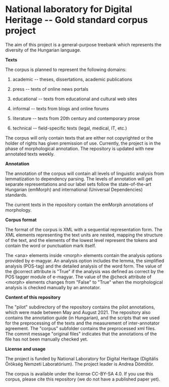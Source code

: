 # National laboratory for Digital Heritage -- Gold standard corpus project

The aim of this project is a general-purpose treebank which represents the diversity of the Hungarian language.

**Texts**

The corpus is planned to represent the following domains:

1. academic -- theses, dissertations, academic publications

2. press -- texts of online news portals

3. educational -- texts from educational and cultural web sites

4. informal -- texts from blogs and online forums
   
5. literature -- texts from 20th century and contemporary prose

6. technical -- field-specific texts (legal, medical, IT, etc.)

The corpus will only contain texts that are either not copyrighted or the holder of rights has given premission of use. Currently, the project is in the phase of morphological annotation. The repository is updated with new annotated texts weekly.


**Annotation**

The annotation of the corpus will contain all levels of linguistic analysis from lemmatization to dependency parsing. The levels of annotation will get separate representations and our label sets follow the state-of-the-art Hungarian (emMorph) and international (Universal Dependencies) standards.

The current texts in the repository contain the emMorph annotations of morphology.

  
**Corpus format**

The format of the corpus is XML with a sequential representation form. The XML elements representing the text units are nested, mapping the structure of the text, and the elements of the lowest level represent the tokens and contain the word or punctuation mark itself.

The \<ana\> elements inside \<morph\> elements contain the analysis options provided by e-magyar. An analysis option includes the lemma, the simplified analysis (POS-tag) and the detailed analysis of the word form. The value of the @correct attribute is "True" if the analysis was defined as correct by the POS tagger module of e-magyar. The value of the @check attribute of \<morph\> elements changes from "False" to "True" when the morphological analysis is checked manually by an annotator.


**Content of this repository**

The "pilot" subdirectory of the repository contains the pilot annotations, which were made between May and August 2021. The repository also contains the annotation guide (in Hungarian), and the scripts that we used for the preprocessing of the texts and the measurement of inter-annotator agreement. The "corpus" subfolder contains the preprocessed xml files. The commit message "original files" indicates that the annotations of the file has not been manually checked yet.

**License and usage**

The project is funded by National Laboratory for Digital Heritage (Digitális Örökség Nemzeti Laboratórium). The project leader is Andrea Dömötör.

The corpus is available under the license CC-BY-SA 4.0. If you use this corpus, please cite this repository (we do not have a published paper yet).
